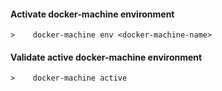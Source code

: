 #### Activate docker-machine environment
```
>    docker-machine env <docker-machine-name>
```
#### Validate active docker-machine environment
```
>    docker-machine active
```
